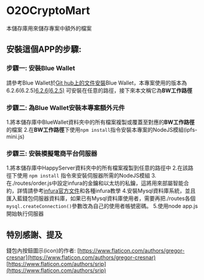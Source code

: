 # O2OCryptoMart
本儲存庫用來儲存專案中額外的檔案

## **安裝這個APP的步驟:**
### 步驟一: 安裝Blue Wallet
請參考Blue Wallet於[Git hub上的文件安裝](https://github.com/BlueWallet/BlueWallet "Blue Wallet Git Hub首頁")Blue Wallet，本專案使用的版本為6.2.6(6.2.5)[6.2.6(6.2.5)](https://github.com/BlueWallet/BlueWallet/releases/tag/v6.2.5 "Blue Wallet6.2.5下載頁面")
可安裝在任意的路徑，接下來本文稱它為**BW工作路徑**

### 步驟二: 為Blue Wallet安裝本專案額外元件
1.將本儲存庫中BlueWallet資料夾中的所有檔案複製或覆蓋至對應的**BW工作路徑**的檔案
2.在**BW工作路徑**下使用`npm install`指令安裝本專案的NodeJS模組(ipfs-mini.js)

### 步驟三: 安裝模擬電商平台伺服器
1.將本儲存庫中HappyServer資料夾中的所有檔案複製到任意的路徑中
2.在該路徑下使用 `npm install` 指令來安裝伺服器所需的NodeJS模組
3.在./routes/order.js中設定infura的金鑰和以太坊的私鑰，這將用來部屬智能合約，詳情請參考[infura官方文件](https://blog.infura.io/zh_tw/zai-ethereum-bu-shu-zhi-hui-xing-he-yue-ji-guan-li-jiao-yi/ "infura官方文件")和各種infura教學
4.安裝Mysql資料庫系統，並且匯入藍錢包伺服器資料庫，如果已有Mysql資料庫使用者，需要再把./routes各個`mysql.createConnection()`參數改為自己的使用者帳號密碼。
5.使用node app.js開始執行伺服器


## **特別感謝、提及**
錢包內按鈕圖示(icon)的作者:
[https://www.flaticon.com/authors/gregor-cresnar](https://www.flaticon.com/authors/gregor-cresnar)
[https://www.flaticon.com/authors/srip](https://www.flaticon.com/authors/srip)
